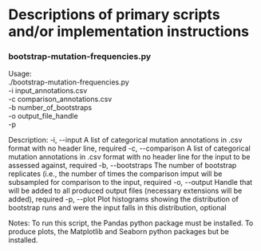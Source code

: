 # Descriptions of primary scripts and/or implementation instructions

### bootstrap-mutation-frequencies.py
Usage: \
./bootstrap-mutation-frequencies.py \
-i input_annotations.csv \
-c comparison_annotations.csv \
-b number_of_bootstraps \
-o output_file_handle \
-p

Description:
-i, --input    A list of categorical mutation annotations in .csv format with no header line, required
-c, --comparison    A list of categorical mutation annotations in .csv format with no header line for the input to be assessed against, required
-b, --bootstraps    The number of bootstrap replicates (i.e., the number of times the comparison imput will be subsampled for comparison to the input, required
-o, --output    Handle that will be added to all produced output files (necessary extensions will be added), required
-p, --plot    Plot histograms showing the distribution of bootstrap runs and were the input falls in this distribution, optional

Notes:
To run this script, the Pandas python package must be installed. 
To produce plots, the Matplotlib and Seaborn python packages but be installed. 
